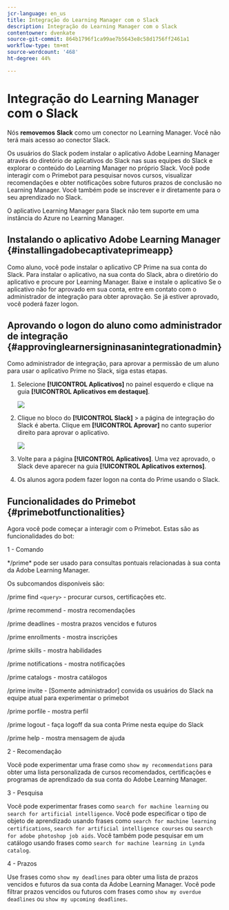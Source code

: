 ```yaml
---
jcr-language: en_us
title: Integração do Learning Manager com o Slack
description: Integração do Learning Manager com o Slack
contentowner: dvenkate
source-git-commit: 864b1796f1ca99ae7b5643e8c58d1756ff2461a1
workflow-type: tm+mt
source-wordcount: '468'
ht-degree: 44%

---
```




# Integração do Learning Manager com o Slack

Nós **removemos** **Slack** como um conector no Learning Manager. Você não terá mais acesso ao conector Slack.

Os usuários do Slack podem instalar o aplicativo Adobe Learning Manager através do diretório de aplicativos do Slack nas suas equipes do Slack e explorar o conteúdo do Learning Manager no próprio Slack. Você pode interagir com o Primebot para pesquisar novos cursos, visualizar recomendações e obter notificações sobre futuros prazos de conclusão no Learning Manager. Você também pode se inscrever e ir diretamente para o seu aprendizado no Slack.

O aplicativo Learning Manager para Slack não tem suporte em uma instância do Azure no Learning Manager.

## Instalando o aplicativo Adobe Learning Manager {#installingadobecaptivateprimeapp}

Como aluno, você pode instalar o aplicativo CP Prime na sua conta do Slack. Para instalar o aplicativo, na sua conta do Slack, abra o diretório do aplicativo e procure por Learning Manager. Baixe e instale o aplicativo Se o aplicativo não for aprovado em sua conta, entre em contato com o administrador de integração para obter aprovação. Se já estiver aprovado, você poderá fazer logon.

## Aprovando o logon do aluno como administrador de integração {#approvinglearnersigninasanintegrationadmin}

Como administrador de integração, para aprovar a permissão de um aluno para usar o aplicativo Prime no Slack, siga estas etapas.

1. Selecione **[!UICONTROL Aplicativos]** no painel esquerdo e clique na guia **[!UICONTROL Aplicativos em destaque]**.

   ![](assets/featuredapps.jpg)

1. Clique no bloco do **[!UICONTROL Slack]** > a página de integração do Slack é aberta. Clique em **[!UICONTROL Aprovar]** no canto superior direito para aprovar o aplicativo.

   ![](assets/approval.png)

1. Volte para a página **[!UICONTROL Aplicativos]**. Uma vez aprovado, o Slack deve aparecer na guia **[!UICONTROL Aplicativos externos]**.
1. Os alunos agora podem fazer logon na conta do Prime usando o Slack.

## Funcionalidades do Primebot {#primebotfunctionalities}

Agora você pode começar a interagir com o Primebot. Estas são as funcionalidades do bot:

1 - Comando

&#42;/prime&#42; pode ser usado para consultas pontuais relacionadas à sua conta da Adobe Learning Manager.

Os subcomandos disponíveis são:

/prime find `<query>` - procurar cursos, certificações etc.

/prime recommend - mostra recomendações

/prime deadlines - mostra prazos vencidos e futuros

/prime enrollments - mostra inscrições

/prime skills - mostra habilidades

/prime notifications - mostra notificações

/prime catalogs - mostra catálogos

/prime invite - [Somente administrador] convida os usuários do Slack na equipe atual para experimentar o primebot

/prime porfile - mostra perfil

/prime logout - faça logoff da sua conta Prime nesta equipe do Slack

/prime help - mostra mensagem de ajuda

2 - Recomendação

Você pode experimentar uma frase como `show my recommendations` para obter uma lista personalizada de cursos recomendados, certificações e programas de aprendizado da sua conta do Adobe Learning Manager.

3 - Pesquisa

Você pode experimentar frases como `search for machine learning` ou `search for artificial intelligence`. Você pode especificar o tipo de objeto de aprendizado usando frases como `search for machine learning certifications`, `search for artificial intelligence courses` ou `search for adobe photoshop job aids`. Você também pode pesquisar em um catálogo usando frases como `search for machine learning in Lynda catalog`.

4 - Prazos

Use frases como `show my deadlines` para obter uma lista de prazos vencidos e futuros da sua conta da Adobe Learning Manager. Você pode filtrar prazos vencidos ou futuros com frases como `show my overdue deadlines` ou `show my upcoming deadlines`.
